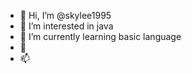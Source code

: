 - 👋 Hi, I’m @skylee1995
- 👀 I’m interested in java
- 🌱 I’m currently learning basic language
- 💞️ 
- 📫 

<!---
skylee1995/skylee1995 is a ✨ special ✨ repository because its `README.md` (this file) appears on your GitHub profile.
You can click the Preview link to take a look at your changes.
--->
